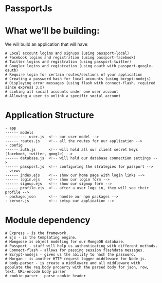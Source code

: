 # PassportJs

# What we’ll be building:

We will build an application that will have:

    # Local account logins and signups (using passport-local)
    # Facebook logins and registration (using passport-facebook)
    # Twitter logins and registration (using passport-twitter)
    # Google+ logins and registration (using oauth with passport-google-oauth)
    # Require login for certain routes/sections of your application
    # Creating a password hash for local accounts (using bcrypt-nodejs)
    # Displaying error messages (using flash with connect-flash. required since express 3.x)
    # Linking all social accounts under one user account
    # Allowing a user to unlink a specific social account


# Application Structure

  	- app
    ------ models
    ---------- user.js  <!-- our user model -->
    ------ routes.js    <!-- all the routes for our application -->
    - config
    ------ auth.js      <!-- will hold all our client secret keys (facebook, twitter, google) -->
    ------ database.js  <!-- will hold our database connection settings -->
    ------ passport.js  <!-- configuring the strategies for passport -->
    - views
    ------ index.ejs    <!-- show our home page with login links -->
    ------ login.ejs    <!-- show our login form -->
    ------ signup.ejs   <!-- show our signup form -->
    ------ profile.ejs  <!-- after a user logs in, they will see their profile -->
    - package.json      <!-- handle our npm packages -->
    - server.js         <!-- setup our application -->


# Module dependency 

    # Express - is the framework.
    # Ejs - is the templating engine.
    # Mongoose is object modeling for our MongoDB database.
    # Passport - stuff will help us authenticating with different methods.
    # Connect-flash - allows for passing session flashdata messages.
    # Bcrypt-nodejs - gives us the ability to hash the password.
    # Morgan - is another HTTP request logger middleware for Node.js.
    # body-parser - is create a middleware and all middleware with populate the req.body property with the parsed body for json, row, text, URL-encode body parser
    # cookie-parser - parse cookie header